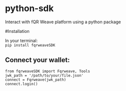 # python-sdk

Interact with fQR Weave platform using a python package

#Installation

In your terminal: <br>
`pip install fqrweaveSDK`
<h2>Connect your wallet:</h2>

`from fqrweaveSDK import Fqrweave, Tools` <br>
`jwk_path = '/path/to/your/file.json'` <br>
`connect = Fqrweave(jwk_path)` <br>
`connect.login()` <br>
